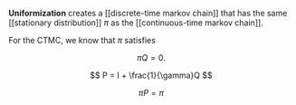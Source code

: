 **Uniformization** creates a [[discrete-time markov chain]] that has the same [[stationary distribution]] $\pi$ as the [[continuous-time markov chain]].

For the CTMC, we know that $\pi$ satisfies 

$$
\pi Q = 0.
$$

$$
P = I + \frac{1}{\gamma}Q
$$

$$
\pi P = \pi
$$